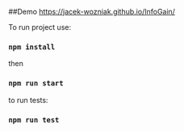 ##Demo
https://jacek-wozniak.github.io/InfoGain/

To run project use:

### `npm install`
then
### `npm run start`

to run tests:
### `npm run test`